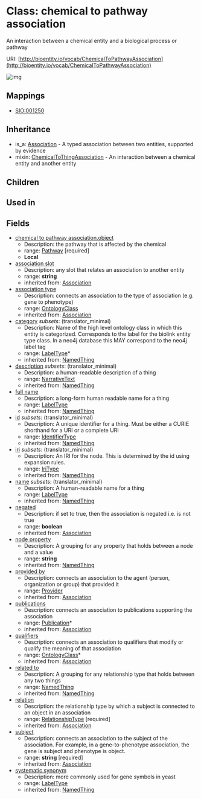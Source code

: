 # Class: chemical to pathway association


An interaction between a chemical entity and a biological process or pathway

URI: [http://bioentity.io/vocab/ChemicalToPathwayAssociation](http://bioentity.io/vocab/ChemicalToPathwayAssociation)

![img](http://yuml.me/diagram/nofunky;dir:TB/class/\[ChemicalToPathwayAssociation|id(i):identifier_type%20%3F;name(i):label_type%20%3F;category(i):label_type%20*;node_property(i):string%20%3F;iri(i):iri_type%20%3F;full_name(i):label_type%20%3F;description(i):narrative_text%20%3F;systematic_synonym(i):label_type%20%3F;negated(i):boolean%20%3F;association_slot(i):string%20%3F]-%20subject(i)>\[ChemicalSubstance],%20\[ChemicalToPathwayAssociation]-%20provided%20by(i)%20%3F>\[Provider],%20\[ChemicalToPathwayAssociation]-%20publications(i)%20*>\[Publication],%20\[ChemicalToPathwayAssociation]-%20qualifiers(i)%20*>\[OntologyClass],%20\[ChemicalToPathwayAssociation]-%20relation(i)>\[RelationshipType],%20\[ChemicalToPathwayAssociation]-%20association%20type(i)%20%3F>\[OntologyClass],%20\[ChemicalToPathwayAssociation]-%20related%20to(i)%20%3F>\[NamedThing],%20\[ChemicalToPathwayAssociation]-%20object>\[Pathway],%20\[ChemicalToPathwayAssociation]uses%20-.->\[ChemicalToThingAssociation],%20\[Association]^-\[ChemicalToPathwayAssociation])
## Mappings

 * [SIO:001250](http://semanticscience.org/resource/SIO_001250)
## Inheritance

 *  is_a: [Association](Association.md) - A typed association between two entities, supported by evidence
 *  mixin: [ChemicalToThingAssociation](ChemicalToThingAssociation.md) - An interaction between a chemical entity and another entity
## Children

## Used in

## Fields

 * [chemical to pathway association.object](chemical_to_pathway_association_object.md)
    * Description: the pathway that is affected by the chemical
    * range: [Pathway](Pathway.md) [required]
    * __Local__
 * [association slot](association_slot.md)
    * Description: any slot that relates an association to another entity
    * range: **string**
    * inherited from: [Association](Association.md)
 * [association type](association_type.md)
    * Description: connects an association to the type of association (e.g. gene to phenotype)
    * range: [OntologyClass](OntologyClass.md)
    * inherited from: [Association](Association.md)
 * [category](category.md) *subsets*: (translator_minimal)
    * Description: Name of the high level ontology class in which this entity is categorized. Corresponds to the label for the biolink entity type class. In a neo4j database this MAY correspond to the neo4j label tag
    * range: [LabelType](LabelType.md)*
    * inherited from: [NamedThing](NamedThing.md)
 * [description](description.md) *subsets*: (translator_minimal)
    * Description: a human-readable description of a thing
    * range: [NarrativeText](NarrativeText.md)
    * inherited from: [NamedThing](NamedThing.md)
 * [full name](full_name.md)
    * Description: a long-form human readable name for a thing
    * range: [LabelType](LabelType.md)
    * inherited from: [NamedThing](NamedThing.md)
 * [id](id.md) *subsets*: (translator_minimal)
    * Description: A unique identifier for a thing. Must be either a CURIE shorthand for a URI or a complete URI
    * range: [IdentifierType](IdentifierType.md)
    * inherited from: [NamedThing](NamedThing.md)
 * [iri](iri.md) *subsets*: (translator_minimal)
    * Description: An IRI for the node. This is determined by the id using expansion rules.
    * range: [IriType](IriType.md)
    * inherited from: [NamedThing](NamedThing.md)
 * [name](name.md) *subsets*: (translator_minimal)
    * Description: A human-readable name for a thing
    * range: [LabelType](LabelType.md)
    * inherited from: [NamedThing](NamedThing.md)
 * [negated](negated.md)
    * Description: if set to true, then the association is negated i.e. is not true
    * range: **boolean**
    * inherited from: [Association](Association.md)
 * [node property](node_property.md)
    * Description: A grouping for any property that holds between a node and a value
    * range: **string**
    * inherited from: [NamedThing](NamedThing.md)
 * [provided by](provided_by.md)
    * Description: connects an association to the agent (person, organization or group) that provided it
    * range: [Provider](Provider.md)
    * inherited from: [Association](Association.md)
 * [publications](publications.md)
    * Description: connects an association to publications supporting the association
    * range: [Publication](Publication.md)*
    * inherited from: [Association](Association.md)
 * [qualifiers](qualifiers.md)
    * Description: connects an association to qualifiers that modify or qualify the meaning of that association
    * range: [OntologyClass](OntologyClass.md)*
    * inherited from: [Association](Association.md)
 * [related to](related_to.md)
    * Description: A grouping for any relationship type that holds between any two things
    * range: [NamedThing](NamedThing.md)
    * inherited from: [NamedThing](NamedThing.md)
 * [relation](relation.md)
    * Description: the relationship type by which a subject is connected to an object in an association
    * range: [RelationshipType](RelationshipType.md) [required]
    * inherited from: [Association](Association.md)
 * [subject](subject.md)
    * Description: connects an association to the subject of the association. For example, in a gene-to-phenotype association, the gene is subject and phenotype is object.
    * range: **string** [required]
    * inherited from: [Association](Association.md)
 * [systematic synonym](systematic_synonym.md)
    * Description: more commonly used for gene symbols in yeast
    * range: [LabelType](LabelType.md)
    * inherited from: [NamedThing](NamedThing.md)
